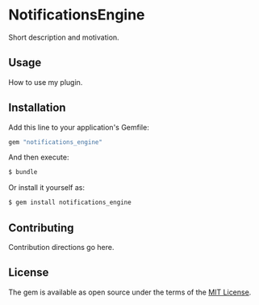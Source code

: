 # NotificationsEngine
Short description and motivation.

## Usage
How to use my plugin.

## Installation
Add this line to your application's Gemfile:

```ruby
gem "notifications_engine"
```

And then execute:
```bash
$ bundle
```

Or install it yourself as:
```bash
$ gem install notifications_engine
```

## Contributing
Contribution directions go here.

## License
The gem is available as open source under the terms of the [MIT License](https://opensource.org/licenses/MIT).

